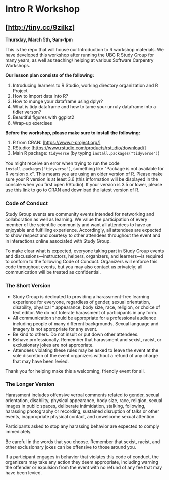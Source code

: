 # Intro R Workshop

## [http://tiny.cc/9zilkz]

**Thursday, March 5th, 9am-1pm**


This is the repo that will house our Introduction to R workshop materials. We have developed this workshop after running the UBC R Study Group for many years, as well as teaching/ helping at various Software Carpentry Workshops.


**Our lesson plan consists of the following:**

1. Introducing learners to R Studio, working directory organization and R Project
2. How to import data into R?
3. How to munge your dataframe using dplyr?
4. What is tidy dataframe and how to tame your unruly dataframe into a tidier verson?
5. Beautiful figures with ggplot2
6. Wrap-up exercises


**Before the workshop, please make sure to install the following:**

1. R from CRAN: [https://www.r-project.org/]
2. RStudio: [https://www.rstudio.com/products/rstudio/download/]
3. Main R package: `tidyverse` (by typing `install.packages("tidyverse")`)

You might receive an error when trying to run the code `install.packages("tidyverse")`, something like "Package is not available for R version x.x". This means you are using an older version of R. Please make sure your R version is at least 3.6 (this information will be displayed in the console when you first open RStudio). If your version is 3.5 or lower, please use [this link](https://www.r-project.org/) to go to CRAN and download the latest version of R.


### Code of Conduct

Study Group events are community events intended for networking and collaboration as well as learning. We value the participation of every member of the scientific community and want all attendees to have an enjoyable and fulfilling experience. Accordingly, all attendees are expected to show respect and courtesy to other attendees throughout the event and in interactions online associated with Study Group.

To make clear what is expected, everyone taking part in Study Group events and discussions—instructors, helpers, organizers, and learners—is required to conform to the following Code of Conduct. Organizers will enforce this code throughout events, but you may also contact us privately; all communication will be treated as confidential.


### The Short Version

* Study Group is dedicated to providing a harassment-free learning experience for everyone, regardless of gender, sexual orientation, disability, physical * appearance, body size, race, religion, or choice of text editor. We do not tolerate harassment of participants in any form.
* All communication should be appropriate for a professional audience including people of many different backgrounds. Sexual language and imagery is not appropriate for any event.
* Be kind to others. Do not insult or put down other attendees.
* Behave professionally. Remember that harassment and sexist, racist, or exclusionary jokes are not appropriate.
* Attendees violating these rules may be asked to leave the event at the sole discretion of the event organizers without a refund of any charge that may have been levied.

Thank you for helping make this a welcoming, friendly event for all.


### The Longer Version

Harassment includes offensive verbal comments related to gender, sexual orientation, disability, physical appearance, body size, race, religion, sexual images in public spaces, deliberate intimidation, stalking, following, harassing photography or recording, sustained disruption of talks or other events, inappropriate physical contact, and unwelcome sexual attention.

Participants asked to stop any harassing behavior are expected to comply immediately.

Be careful in the words that you choose. Remember that sexist, racist, and other exclusionary jokes can be offensive to those around you.

If a participant engages in behavior that violates this code of conduct, the organizers may take any action they deem appropriate, including warning the offender or expulsion from the event with no refund of any fee that may have been levied.	
